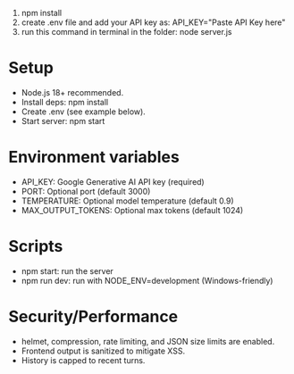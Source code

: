 1. npm install
2. create .env file and add your API key as:
   API_KEY="Paste API Key here"
3. run this command in terminal in the folder: node server.js

# Setup

- Node.js 18+ recommended.
- Install deps:
  npm install
- Create .env (see example below).
- Start server:
  npm start

# Environment variables

- API_KEY: Google Generative AI API key (required)
- PORT: Optional port (default 3000)
- TEMPERATURE: Optional model temperature (default 0.9)
- MAX_OUTPUT_TOKENS: Optional max tokens (default 1024)

# Scripts

- npm start: run the server
- npm run dev: run with NODE_ENV=development (Windows-friendly)

# Security/Performance

- helmet, compression, rate limiting, and JSON size limits are enabled.
- Frontend output is sanitized to mitigate XSS.
- History is capped to recent turns.
